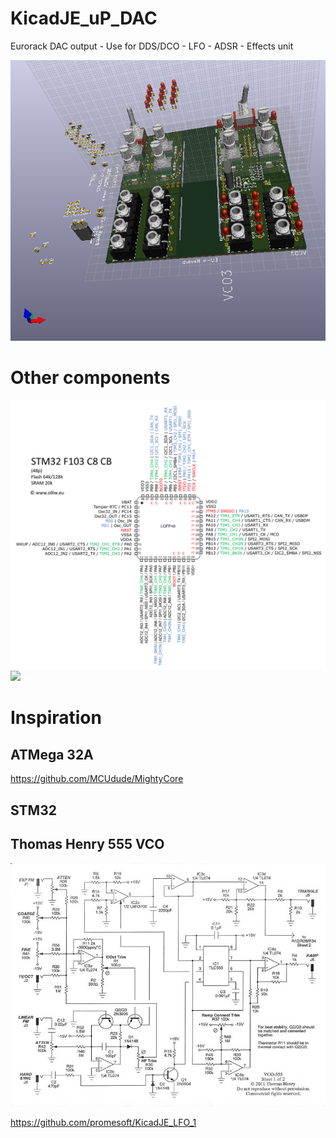 # KicadJE_uP_DAC
Eurorack DAC output - Use for DDS/DCO - LFO - ADSR - Effects unit

![](KicadJE_uP_DAC_Top1.png)



# Other components
![](stm32f103c8cb-pinlayout-wp01.jpg)
![](https://camo.githubusercontent.com/178242e7684d9ab642e0c43fcb64b3a0bcb5c289/68747470733a2f2f692e696d6775722e636f6d2f4b3334785a62342e6a7067)
# Inspiration
## ATMega 32A
https://github.com/MCUdude/MightyCore
## STM32

## Thomas Henry 555 VCO

![](TH_vco555_0001.jpg)

https://github.com/promesoft/KicadJE_LFO_1
